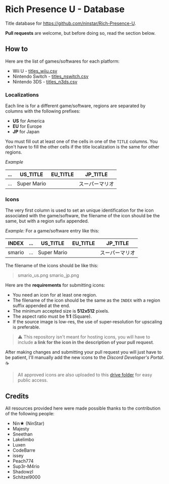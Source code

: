 # Rich Presence U - Database

Title database for https://github.com/ninstar/Rich-Presence-U.

**Pull requests** are welcome, but before doing so, read the section below.

## How to

Here are the list of games/softwares for each platform:

- Wii U - [titles_wiiu.csv](/titles_wiiu.csv)
- Nintendo Switch - [titles_nswitch.csv](/titles_nswitch.csv)
- Nintendo 3DS - [titles_n3ds.csv](/titles_n3ds.csv)

### Localizations

Each line is for a different game/software, regions are separated by columns with the following prefixes:

- **US** for America
- **EU** for Europe
- **JP** for Japan

You must fill out at least one of the cells in one of the `TITLE` columns. You don't have to fill the other cells if the title localization is the same for other regions.

*Example*

| ... | US_TITLE | EU_TITLE | JP_TITLE |
| --- | --- | --- | --- |
| ... | Super Mario |     | スーパーマリオ |

### Icons

The very first column is used to set an unique identification for the icon associated with the game/software, the filename of the icon should be the same, but with a region sufix appended.

*Example:* For a game/software entry like this:

| INDEX | ... | US_TITLE | EU_TITLE | JP_TITLE |
| --- | --- | --- | --- | --- |
| smario | ... | Super Mario |     | スーパーマリオ |

The filename of the icons should be like this:

> smario_us.png
> smario_jp.png

Here are the **requirements** for submitting icons:

- You need an icon for at least one region.
- The filename of the icon should be the same as the `INDEX` with a region suffix appended at the end.
- The minimum accepted size is **512x512** pixels.
- The aspect ratio must be **1:1** (Square).
- If the source image is low-res, the use of super-resolution for upscaling is preferable.

> ⚠ This repository isn't meant for hosting icons, you will have to include **a link for the icon in the description of your pull request**.

After making changes and submitting your pull request you will just have to be patient, I'll manually add the new icons to the *Discord Developer's Portal*. ☕

> All approved icons are also uploaded to this [drive folder](https://drive.google.com/drive/folders/1YfFO31--WDTFfD387-nJxnO88RQFs6tO?usp=sharing) for easy public access.

## Credits

All resources provided here were made possible thanks to the contribution of the following people:

- Nin★ (NinStar)
- Majesty
- Sneethan
- Lakelimbo
- Luxen
- CodeBarre
- issey
- Peach774
- Sup3r-M4rio
- ShadowzI
- Schitzel9000
